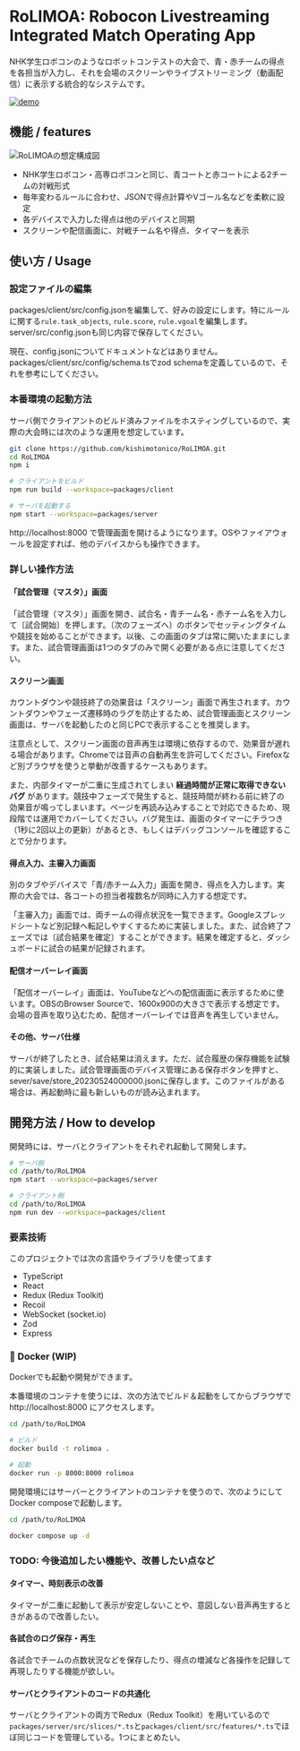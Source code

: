 # RoLIMOA: **Ro**bocon **L**ivestreaming **I**ntegrated **M**atch **O**perating **A**pp

NHK学生ロボコンのようなロボットコンテストの大会で、青・赤チームの得点を各担当が入力し、それを会場のスクリーンやライブストリーミング（動画配信）に表示する統合的なシステムです。

[![demo](./docs/demo-video.gif)](https://www.youtube.com/watch?v=NV2unpMqg-M)

## 機能 / features

![RoLIMOAの想定構成図](./docs/RoLIMOAの想定構成図.drawio.png)

- NHK学生ロボコン・高専ロボコンと同じ、青コートと赤コートによる2チームの対戦形式
- 毎年変わるルールに合わせ、JSONで得点計算やVゴール名などを柔軟に設定
- 各デバイスで入力した得点は他のデバイスと同期
- スクリーンや配信画面に、対戦チーム名や得点、タイマーを表示


## 使い方 / Usage

### 設定ファイルの編集

packages/client/src/config.jsonを編集して、好みの設定にします。特にルールに関する`rule.task_objects`, `rule.score`, `rule.vgoal`を編集します。server/src/config.jsonも同じ内容で保存してください。

現在、config.jsonについてドキュメントなどはありません。packages/client/src/config/schema.tsでzod schemaを定義しているので、それを参考にしてください。

### 本番環境の起動方法

サーバ側でクライアントのビルド済みファイルをホスティングしているので、実際の大会時には次のような運用を想定しています。

```bash
git clone https://github.com/kishimotonico/RoLIMOA.git
cd RoLIMOA
npm i

# クライアントをビルド
npm run build --workspace=packages/client

# サーバを起動する
npm start --workspace=packages/server
```

http://localhost:8000 で管理画面を開けるようになります。OSやファイアウォールを設定すれば、他のデバイスからも操作できます。

### 詳しい操作方法

#### 「試合管理（マスタ）」画面

「試合管理（マスタ）」画面を開き、試合名・青チーム名・赤チーム名を入力して〔試合開始〕を押します。〔次のフェーズへ〕のボタンでセッティングタイムや競技を始めることができます。以後、この画面のタブは常に開いたままにします。また、試合管理画面は1つのタブのみで開く必要がある点に注意してください。

#### スクリーン画面

カウントダウンや競技終了の効果音は「スクリーン」画面で再生されます。カウントダウンやフェーズ遷移時のラグを防止するため、試合管理画面とスクリーン画面は、サーバを起動したのと同じPCで表示することを推奨します。

注意点として、スクリーン画面の音声再生は環境に依存するので、効果音が遅れる場合があります。Chromeでは音声の自動再生を許可してください。Firefoxなど別ブラウザを使うと挙動が改善するケースもあります。

また、内部タイマーが二重に生成されてしまい **経過時間が正常に取得できないバグ** があります。競技中フェーズで発生すると、競技時間が終わる前に終了の効果音が鳴ってしまいます。ページを再読み込みすることで対応できるため、現段階では運用でカバーしてください。バグ発生は、画面のタイマーにチラつき（1秒に2回以上の更新）があるとき、もしくはデバッグコンソールを確認することで分かります。

#### 得点入力、主審入力画面

別のタブやデバイスで「青/赤チーム入力」画面を開き、得点を入力します。実際の大会では、各コートの担当者複数名が同時に入力する想定です。

「主審入力」画面では、両チームの得点状況を一覧できます。Googleスプレッドシートなど別記録へ転記しやすくするために実装しました。また、試合終了フェーズでは〔試合結果を確定〕することができます。結果を確定すると、ダッシュボードに試合の結果が記録されます。

#### 配信オーバーレイ画面

「配信オーバーレイ」画面は、YouTubeなどへの配信画面に表示するために使います。OBSのBrowser Sourceで、1600x900の大きさで表示する想定です。会場の音声を取り込むため、配信オーバーレイでは音声を再生していません。

#### その他、サーバ仕様

サーバが終了したとき、試合結果は消えます。ただ、試合履歴の保存機能を試験的に実装しました。試合管理画面のデバイス管理にある保存ボタンを押すと、sever/save/store_20230524000000.jsonに保存します。このファイルがある場合は、再起動時に最も新しいものが読み込まれます。


## 開発方法 / How to develop

開発時には、サーバとクライアントをそれぞれ起動して開発します。

```bash
# サーバ側
cd /path/to/RoLIMOA
npm start --workspace=packages/server

# クライアント側
cd /path/to/RoLIMOA
npm run dev --workspace=packages/client
```

### 要素技術

このプロジェクトでは次の言語やライブラリを使ってます

- TypeScript
- React
- Redux (Redux Toolkit)
- Recoil
- WebSocket (socket.io)
- Zod
- Express

### 🐋 Docker (WIP)

Dockerでも起動や開発ができます。

本番環境のコンテナを使うには、次の方法でビルド＆起動をしてからブラウザで http://localhost:8000 にアクセスします。

```bash
cd /path/to/RoLIMOA

# ビルド
docker build -t rolimoa .

# 起動
docker run -p 8000:8000 rolimoa
```

開発環境にはサーバーとクライアントのコンテナを使うので、次のようにしてDocker composeで起動します。

```bash
cd /path/to/RoLIMOA

docker compose up -d
```

### TODO: 今後追加したい機能や、改善したい点など

#### タイマー、時刻表示の改善

タイマーが二重に起動して表示が安定しないことや、意図しない音声再生するときがあるので改善したい。

#### 各試合のログ保存・再生

各試合でチームの点数状況などを保存したり、得点の増減など各操作を記録して再現したりする機能が欲しい。

#### サーバとクライアントのコードの共通化

サーバとクライアントの両方でRedux（Redux Toolkit）を用いているので`packages/server/src/slices/*.ts`と`packages/client/src/features/*.ts`でほぼ同じコードを管理している。1つにまとめたい。
